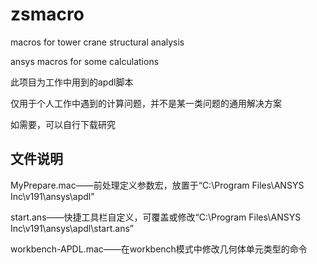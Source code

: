 # zsmacro

macros for tower crane structural analysis

ansys macros for some calculations

此项目为工作中用到的apdl脚本

仅用于个人工作中遇到的计算问题，并不是某一类问题的通用解决方案

如需要，可以自行下载研究

## 文件说明

MyPrepare.mac——前处理定义参数宏，放置于“C:\Program Files\ANSYS Inc\v191\ansys\apdl”

start.ans——快捷工具栏自定义，可覆盖或修改“C:\Program Files\ANSYS Inc\v191\ansys\apdl\start.ans”

workbench-APDL.mac——在workbench模式中修改几何体单元类型的命令